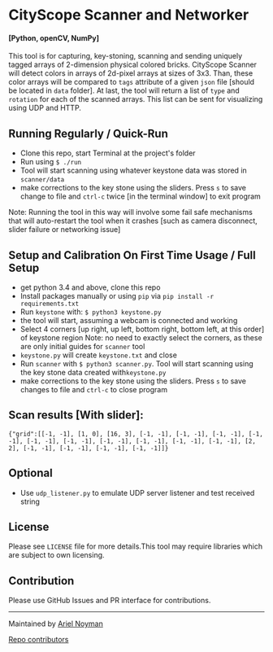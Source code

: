 # CityScope Scanner and Networker

#### [Python, openCV, NumPy]

This tool is for capturing, key-stoning, scanning and sending uniquely tagged arrays of 2-dimension physical colored bricks. CityScope Scanner will detect colors in arrays of 2d-pixel arrays at sizes of 3x3. Than, these color arrays will be compared to `tags` attribute of a given `json` file [should be located in `data` folder]. At last, the tool will return a list of `type` and `rotation` for each of the scanned arrays. This list can be sent for visualizing using UDP and HTTP.

## Running Regularly / Quick-Run

- Clone this repo, start Terminal at the project's folder
- Run using `$ ./run`
- Tool will start scanning using whatever keystone data was stored in `scanner/data`
- make corrections to the key stone using the sliders. Press `s` to save change to file and `ctrl-c` twice [in the terminal window] to exit program

Note: Running the tool in this way will involve some fail safe mechanisms that will auto-restart the tool when it crashes [such as camera disconnect, slider failure or networking issue]

## Setup and Calibration On First Time Usage / Full Setup

- get python 3.4 and above, clone this repo
- Install packages manually or using `pip` via `pip install -r requirements.txt`
- Run `keystone` with: `$ python3 keystone.py`
- the tool will start, assuming a webcam is connected and working
- Select 4 corners [up right, up left, bottom right, bottom left, at this order] of keystone region
  Note: no need to exactly select the corners, as these are only initial guides for `scanner` tool
- `keystone.py` will create `keystone.txt` and close
- Run `scanner` with `$ python3 scanner.py`. Tool will start scanning using the key stone data created with`keystone.py`
- make corrections to the key stone using the sliders. Press `s` to save changes to file and `ctrl-c` to close program

## Scan results [With slider]:

```
{"grid":[[-1, -1], [1, 0], [16, 3], [-1, -1], [-1, -1], [-1, -1], [-1, -1], [-1, -1], [-1, -1], [-1, -1], [-1, -1], [-1, -1], [-1, -1], [2, 2], [-1, -1], [-1, -1], [-1, -1], [-1, -1]]}
```

## Optional

- Use `udp_listener.py` to emulate UDP server listener and test received string

## License

Please see `LICENSE` file for more details.This tool may require libraries which are subject to own licensing.

## Contribution

Please use GitHub Issues and PR interface for contributions.

---

Maintained by [Ariel Noyman](http://arielnoyman.com)

[Repo contributors](https://github.com/CityScope/CS_Scanner_Python/graphs/contributors)
